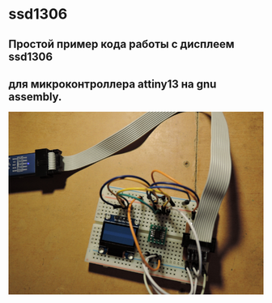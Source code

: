 # ssd1306
## Простой пример кода работы с дисплеем ssd1306
## для микроконтроллера attiny13 на gnu assembly.
![plot](anoldlab.png)
